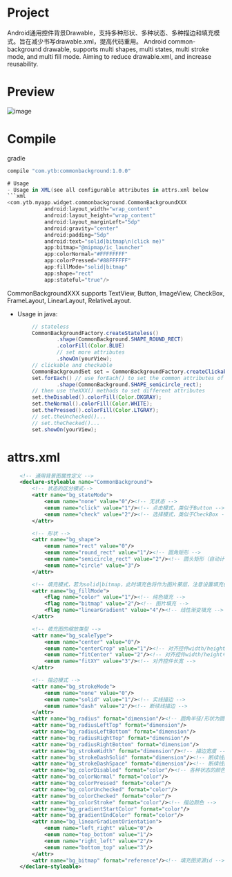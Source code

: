 # Project
Android通用控件背景Drawable，支持多种形状、多种状态、多种描边和填充模式。旨在减少书写drawable.xml，提高代码重用。
Android common-background drawable, supports multi shapes, multi states, multi stroke mode, and multi fill mode. Aiming to reduce drawable.xml, and increase reusability.

# Preview
![image](https://github.com/yintaibing/CommonBackgroundWidget/blob/master/screenshot/preview.png)

# Compile
gradle
```groovy
compile "com.ytb:commonbackground:1.0.0"

# Usage
- Usage in XML(see all configurable attributes in attrs.xml below
```xml
<com.ytb.myapp.widget.commonbackground.CommonBackgroundXXX
            android:layout_width="wrap_content"
            android:layout_height="wrap_content"
            android:layout_marginLeft="5dp"
            android:gravity="center"
            android:padding="5dp"
            android:text="solid|bitmap\n(click me)"
            app:bitmap="@mipmap/ic_launcher"
            app:colorNormal="#FFFFFFFF"
            app:colorPressed="#88FFFFFF"
            app:fillMode="solid|bitmap"
            app:shape="rect"
            app:stateful="true"/>
```
CommonBackgroundXXX supports TextView, Button, ImageView, CheckBox, FrameLayout, LinearLayout, RelativeLayout.

- Usage in java:
```java
        // stateless
        CommonBackgroundFactory.createStateless()
                .shape(CommonBackground.SHAPE_ROUND_RECT)
                .colorFill(Color.BLUE)
                // set more attributes
                .showOn(yourView);
        // clickable and checkable
        CommonBackgroundSet set = CommonBackgroundFactory.createClickable();// or createCheckable()
        set.forEach() // use forEach() to set the common attributes of the drawables
                .shape(CommonBackground.SHAPE_semicircle_rect);
        // then use theXXX() methods to set different attributes
        set.theDisabled().colorFill(Color.DKGRAY);
        set.theNormal().colorFill(Color.WHITE);
        set.thePressed().colorFill(Color.LTGRAY);
        // set.theUnchecked()...
        // set.theChecked()...
        set.showOn(yourView);
```

# attrs.xml
```xml
    <!-- 通用背景图属性定义 -->
    <declare-styleable name="CommonBackground">
        <!-- 状态的区分模式-->
        <attr name="bg_stateMode">
            <enum name="none" value="0"/><!-- 无状态 -->
            <enum name="click" value="1"/><!-- 点击模式，类似于Button -->
            <enum name="check" value="2"/><!-- 选择模式，类似于CheckBox -->
        </attr>

        <!-- 形状 -->
        <attr name="bg_shape">
            <enum name="rect" value="0"/>
            <enum name="round_rect" value="1"/><!-- 圆角矩形 -->
            <enum name="semicircle_rect" value="2"/><!-- 圆头矩形（自动计算半径） -->
            <enum name="circle" value="3"/>
        </attr>

        <!-- 填充模式，若为solid|bitmap，此时填充色将作为图片蒙层，注意设置填充色的透明度 -->
        <attr name="bg_fillMode">
            <flag name="color" value="1"/><!-- 纯色填充 -->
            <flag name="bitmap" value="2"/><!-- 图片填充 -->
            <flag name="linearGradient" value="4"/><!-- 线性渐变填充 -->
        </attr>

        <!-- 填充图的缩放类型 -->
        <attr name="bg_scaleType">
            <enum name="center" value="0"/>
            <enum name="centerCrop" value="1"/><!-- 对齐控件width/height中的大者 -->
            <enum name="fitCenter" value="2"/><!-- 对齐控件width/height中的小者 -->
            <enum name="fitXY" value="3"/><!-- 对齐控件长宽 -->
        </attr>

        <!-- 描边模式 -->
        <attr name="bg_strokeMode">
            <enum name="none" value="0"/>
            <enum name="solid" value="1"/><!-- 实线描边 -->
            <enum name="dash" value="2"/><!-- 断续线描边 -->
        </attr>
        <attr name="bg_radius" format="dimension"/><!-- 圆角半径/形状为圆时的半径 -->
        <attr name="bg_radiusLeftTop" format="dimension"/>
        <attr name="bg_radiusLeftBottom" format="dimension"/>
        <attr name="bg_radiusRightTop" format="dimension"/>
        <attr name="bg_radiusRightBottom" format="dimension"/>
        <attr name="bg_strokeWidth" format="dimension"/><!-- 描边宽度 -->
        <attr name="bg_strokeDashSolid" format="dimension"/><!-- 断续线描边时，每一段实线的长度 -->
        <attr name="bg_strokeDashSpace" format="dimension"/><!-- 断续线描边时，每一段空白的长度 -->
        <attr name="bg_colorDisabled" format="color"/><!-- 各种状态的颜色 -->
        <attr name="bg_colorNormal" format="color"/>
        <attr name="bg_colorPressed" format="color"/>
        <attr name="bg_colorUnchecked" format="color"/>
        <attr name="bg_colorChecked" format="color"/>
        <attr name="bg_colorStroke" format="color"/><!-- 描边颜色 -->
        <attr name="bg_gradientStartColor" format="color"/>
        <attr name="bg_gradientEndColor" format="color"/>
        <attr name="bg_linearGradientOrientation">
            <enum name="left_right" value="0"/>
            <enum name="top_bottom" value="1"/>
            <enum name="right_left" value="2"/>
            <enum name="bottom_top" value="3"/>
        </attr>
        <attr name="bg_bitmap" format="reference"/><!-- 填充图资源id -->
    </declare-styleable>